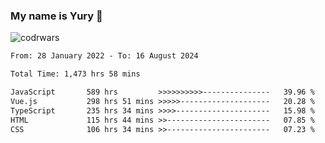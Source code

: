 ### My name is Yury 👋 
![codrwars](https://www.codewars.com/users/litury/badges/micro) 


<!--START_SECTION:waka-->

```txt
From: 28 January 2022 - To: 16 August 2024

Total Time: 1,473 hrs 58 mins

JavaScript       589 hrs         >>>>>>>>>>---------------   39.96 %
Vue.js           298 hrs 51 mins >>>>>--------------------   20.28 %
TypeScript       235 hrs 34 mins >>>>---------------------   15.98 %
HTML             115 hrs 44 mins >>-----------------------   07.85 %
CSS              106 hrs 34 mins >>-----------------------   07.23 %
```

<!--END_SECTION:waka-->

